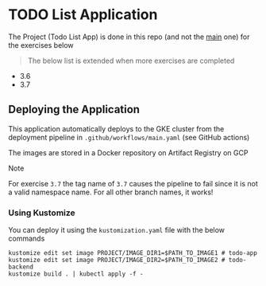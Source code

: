 # TODO List Application

The Project (Todo List App) is done in this repo (and not the [main](https://github.com/aritrabiswas2004/devops-with-kubernetes) one) for the exercises below

> The below list is extended when more exercises are completed

- 3.6
- 3.7

## Deploying the Application

This application automatically deploys to the GKE cluster from the deployment pipeline in `.github/workflows/main.yaml` (see GitHub actions)

The images are stored in a Docker repository on Artifact Registry on GCP

> [!NOTE]
> For exercise `3.7` the tag name of `3.7` causes the pipeline to fail since it is not a valid namespace name. For all other branch names, it works! 

### Using Kustomize

You can deploy it using the `kustomization.yaml` file with the below commands

```shell
kustomize edit set image PROJECT/IMAGE_DIR1=$PATH_TO_IMAGE1 # todo-app
kustomize edit set image PROJECT/IMAGE_DIR2=$PATH_TO_IMAGE2 # todo-backend
kustomize build . | kubectl apply -f -
```



